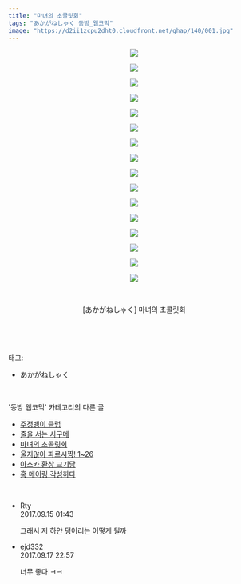 ```yaml
---
title: "마녀의 초콜릿회"
tags: "あかがねしゃく 동방_웹코믹"
image: "https://d2ii1zcpu2dht0.cloudfront.net/ghap/140/001.jpg"
---
```

<div class="article">
<p style="text-align: center; clear: none; float: none;"><img src="{{ site.imgserver9 }}/ghap/140/001.jpg"/></p>
<p style="text-align: center; clear: none; float: none;"><img src="{{ site.imgserver9 }}/ghap/140/002.jpg"/></p>
<p style="text-align: center; clear: none; float: none;"><img src="{{ site.imgserver9 }}/ghap/140/003.jpg"/></p>
<p style="text-align: center; clear: none; float: none;"><img src="{{ site.imgserver9 }}/ghap/140/004.jpg"/></p>
<p style="text-align: center; clear: none; float: none;"><img src="{{ site.imgserver9 }}/ghap/140/005.jpg"/></p>
<p style="text-align: center; clear: none; float: none;"><img src="{{ site.imgserver9 }}/ghap/140/006.jpg"/></p>
<p style="text-align: center; clear: none; float: none;"><img src="{{ site.imgserver9 }}/ghap/140/007.jpg"/></p>
<p style="text-align: center; clear: none; float: none;"><img src="{{ site.imgserver9 }}/ghap/140/008.jpg"/></p>
<p style="text-align: center; clear: none; float: none;"><img src="{{ site.imgserver9 }}/ghap/140/009.jpg"/></p>
<p style="text-align: center; clear: none; float: none;"><img src="{{ site.imgserver9 }}/ghap/140/010.jpg"/></p>
<p style="text-align: center; clear: none; float: none;"><img src="{{ site.imgserver9 }}/ghap/140/011.jpg"/></p>
<p style="text-align: center; clear: none; float: none;"><img src="{{ site.imgserver9 }}/ghap/140/012.jpg"/></p>
<p style="text-align: center; clear: none; float: none;"><img src="{{ site.imgserver9 }}/ghap/140/013.jpg"/></p>
<p style="text-align: center; clear: none; float: none;"><img src="{{ site.imgserver9 }}/ghap/140/014.jpg"/></p>
<p style="text-align: center; clear: none; float: none;"><img src="{{ site.imgserver9 }}/ghap/140/015.jpg"/></p>
<p style="text-align: center; clear: none; float: none;"><img src="{{ site.imgserver9 }}/ghap/140/016.jpg"/></p>
<p style="text-align: center; clear: none; float: none;"><br/></p>
<p style="text-align: center; clear: none; float: none;">[あかがねしゃく] 마녀의 초콜릿회</p>
<p><br/></p>
</div><br/>
<div class="tagTrail">
<p>태그: </p>
<ul>
<li>あかがねしゃく</li>
</ul>
</div><br/>
<div class="another">
<p>'동방 웹코믹' 카테고리의 다른 글</p>
<ul>
<li><a href="/ghap_163">주정뱅이 클럽</a></li>
<li><a href="/ghap_154">줄을 서는 사구메</a></li>
<li><a href="/ghap_140">마녀의 초콜릿회</a></li>
<li><a href="/ghap_103">울지않아 파르시쨩! 1~26</a></li>
<li><a href="/ghap_89">아스카 환상 교기담</a></li>
<li><a href="/ghap_88">홍 메이링 각성하다</a></li>
</ul>
</div><br/>
<div class="cb_module cb_fluid">
<div class="cb_wrt cb_profile">
<div class="comment">
<ul>
<li class="cb_thumb_off" id="comment15083354">
<div class="cb_comment_area">
<div class="cb_info_area">
<div class="cb_section">
<span class="cb_nick_name">Rty</span>
</div>
<div class="cb_section">
<span class="cb_date">2017.09.15 01:43 </span>
</div>
</div>
<div class="cb_dsc_comment">
<p class="cb_dsc">
											그래서 저 하얀 덩어리는 어떻게 될까
										</p>
</div>
</div></li>
<li class="cb_thumb_off" id="comment15084951">
<div class="cb_comment_area">
<div class="cb_info_area">
<div class="cb_section">
<span class="cb_nick_name">ejd332</span>
</div>
<div class="cb_section">
<span class="cb_date">2017.09.17 22:57 </span>
</div>
</div>
<div class="cb_dsc_comment">
<p class="cb_dsc">
											너무 좋다 ㅋㅋ
										</p>
</div>
</div></li>
</ul>
</div>
</div><!-- commentList close -->
</div><br/>

